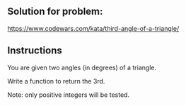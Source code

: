 ## Solution for problem:

https://www.codewars.com/kata/third-angle-of-a-triangle/

## Instructions

You are given two angles (in degrees) of a triangle.

Write a function to return the 3rd.

Note: only positive integers will be tested.
